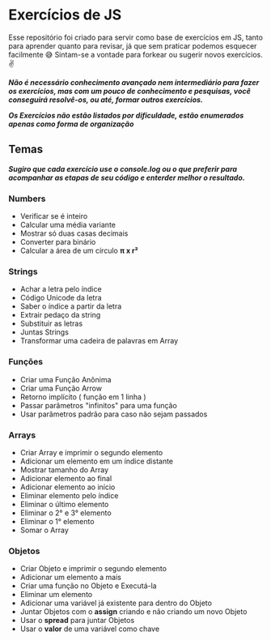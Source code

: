 # Exercícios de JS

Esse repositório foi criado para servir como base de exercícios em JS, tanto para aprender quanto para revisar, já que sem praticar podemos esquecer facilmente :sweat_smile:
Sintam-se a vontade para forkear ou sugerir novos exercícios.  :v:

**_Não é necessário conhecimento avançado nem intermediário para fazer os exercícios, mas com um pouco de conhecimento e pesquisas, você conseguirá resolvê-os, ou até, formar outros exercícios._**

**_Os Exercícios não estão listados por dificuldade, estão enumerados apenas como forma de organização_**

## Temas

**_Sugiro que cada exercício use o console.log ou o que preferir para acompanhar as etapas de seu código e enterder melhor o resultado._**

### Numbers

* Verificar se é inteiro
* Calcular uma média variante
* Mostrar só duas casas decimais
* Converter para binário
* Calcular a área de um círculo **__π x r²__**

### Strings

* Achar a letra pelo índice
* Código Unicode da letra
* Saber o índice a partir da letra
* Extrair pedaço da string
* Substituir as letras
* Juntas Strings
* Transformar uma cadeira de palavras em Array

### Funções

* Criar uma Função Anônima
* Criar uma Função Arrow
* Retorno implícito ( função em 1 linha )
* Passar parâmetros "infinitos" para uma função
* Usar parâmetros padrão para caso não sejam passados

### Arrays

* Criar Array e imprimir o segundo elemento
* Adicionar um elemento em um índice distante
* Mostrar tamanho do Array
* Adicionar elemento ao final
* Adicionar elemento ao início
* Eliminar elemento pelo índice
* Eliminar o último elemento
* Eliminar o 2° e 3° elemento
* Eliminar o 1° elemento
* Somar o Array

### Objetos

* Criar Objeto e imprimir o segundo elemento
* Adicionar um elemento a mais
* Criar uma função no Objeto e Executá-la
* Eliminar um elemento
* Adicionar uma variável já existente para dentro do Objeto
* Juntar Objetos com o **__assign__** criando e não criando um novo Objeto
* Usar o **__spread__** para juntar Objetos
* Usar o **__valor__** de uma variável como chave